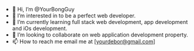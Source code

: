 - 👋 Hi, I’m @YourBongGuy
- 👀 I’m interested in to be a perfect web developer.
- 🌱 I’m currently learning full stack web development, app development and iOs development.
- 💞️ I’m looking to collaborate on web application development property.
- 📫 How to reach me  email me at [yourdebor@gmail.com]

<!---
YourBongGuy/YourBongGuy is a ✨ special ✨ repository because its `README.md` (this file) appears on your GitHub profile.
You can click the Preview link to take a look at your changes.
--->
